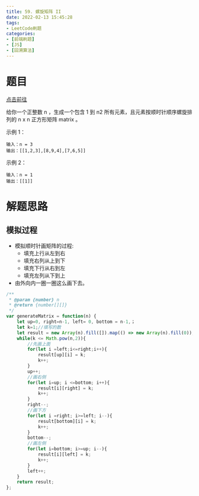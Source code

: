 ```yaml
---
title: 59. 螺旋矩阵 II
date: 2022-02-13 15:45:28
tags:
- LeetCode刷题
categories:
- [前端刷题]
- [JS]
- [回溯算法]
---
```


# 题目

[点击前往](https://leetcode-cn.com/problems/minimum-size-subarray-sum)

给你一个正整数 n ，生成一个包含 1 到 n2 所有元素，且元素按顺时针顺序螺旋排列的 n x n 正方形矩阵 matrix 。

示例 1：
```
输入：n = 3
输出：[[1,2,3],[8,9,4],[7,6,5]]
```

示例 2：
```
输入：n = 1
输出：[[1]]
```

# 解题思路

## 模拟过程

* 模拟顺时针画矩阵的过程:
    * 填充上行从左到右
    * 填充右列从上到下
    * 填充下行从右到左
    * 填充左列从下到上
* 由外向内一圈一圈这么画下去。

```js
/**
 * @param {number} n
 * @return {number[][]}
 */
var generateMatrix = function(n) {
    let up=0, right=n-1, left= 0, bottom = n-1,；
    let k=1;//填写的数
    let result = new Array(n).fill([]).map(() => new Array(n).fill(0));
    while(k <= Math.pow(n,2)){
        //先画上面
        for(let i =left;i<=right;i++){
            result[up][i] = k;
            k++;
        }
        up++;
        //画右侧
        for(let i=up; i <=bottom; i++){
            result[i][right] = k;
            k++;
        }
        right--;
        //画下方
        for(let i =right; i>=left; i--){
            result[bottom][i] = k;
            k++;
        }
        bottom--;
        //画左侧
        for(let i=bottom; i>=up; i--){
            result[i][left] = k;
            k++;
        }
        left++;
    }
    return result;
};
```